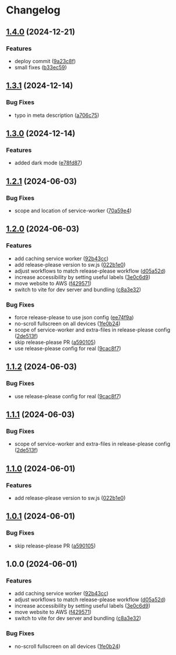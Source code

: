 # Changelog

## [1.4.0](https://github.com/Eik-S/qwixx/compare/qwixx-pwa-v1.3.1...qwixx-pwa-v1.4.0) (2024-12-21)


### Features

* deploy commit ([9a23c8f](https://github.com/Eik-S/qwixx/commit/9a23c8f2e4caf4225e726d130fa898b17357c21b))
* small fixes ([b33ec59](https://github.com/Eik-S/qwixx/commit/b33ec599dc3022f5a0972cfca45bcb40718cf636))

## [1.3.1](https://github.com/Eik-S/qwixx/compare/qwixx-pwa-v1.3.0...qwixx-pwa-v1.3.1) (2024-12-14)


### Bug Fixes

* typo in meta description ([a706c75](https://github.com/Eik-S/qwixx/commit/a706c7538066e8d435e46ba5cae7e2275197fca0))

## [1.3.0](https://github.com/Eik-S/qwixx/compare/qwixx-pwa-v1.2.1...qwixx-pwa-v1.3.0) (2024-12-14)


### Features

* added dark mode ([e78fd87](https://github.com/Eik-S/qwixx/commit/e78fd87266b70c726a18ae0b3f9e782ecb682ed9))

## [1.2.1](https://github.com/Eik-S/qwixx/compare/qwixx-pwa-v1.2.0...qwixx-pwa-v1.2.1) (2024-06-03)


### Bug Fixes

* scope and location of service-worker ([70a59e4](https://github.com/Eik-S/qwixx/commit/70a59e41fd490bec09293077682498dcebca6c8d))

## [1.2.0](https://github.com/Eik-S/qwixx/compare/qwixx-pwa-v1.1.2...qwixx-pwa-v1.2.0) (2024-06-03)


### Features

* add caching service worker ([92b43cc](https://github.com/Eik-S/qwixx/commit/92b43cccc8c3ef2a52a3bc8640d85315341c3e7e))
* add release-please version to sw.js ([022b1e0](https://github.com/Eik-S/qwixx/commit/022b1e0efefa332fb523152fdece10d1e89ba652))
* adjust workflows to match release-please workflow ([d05a52d](https://github.com/Eik-S/qwixx/commit/d05a52d015faf63c72af46dae88ee87bf405c5bc))
* increase accessibility by setting useful labels ([3e0c6d9](https://github.com/Eik-S/qwixx/commit/3e0c6d9409b6b39cdc7aafa426adda95eb03b8c9))
* move website to AWS ([f429571](https://github.com/Eik-S/qwixx/commit/f429571c393b57172cc81385c50e0134ed6e2b9a))
* switch to vite for dev server and bundling ([c8a3e32](https://github.com/Eik-S/qwixx/commit/c8a3e32699b8c83ea23f500c590601e6ef8662d4))


### Bug Fixes

* force release-please to use json config ([ee74f9a](https://github.com/Eik-S/qwixx/commit/ee74f9a8c55e3172c7f4abf4ae4a391f3507fb0b))
* no-scroll fullscreen on all devices ([1fe0b24](https://github.com/Eik-S/qwixx/commit/1fe0b240ab4d4128f61f85c0d345aeb1fa752163))
* scope of service-worker and extra-files in release-please config ([2de513f](https://github.com/Eik-S/qwixx/commit/2de513f65ac2f1a10afea4fd87d3e239a84b7c48))
* skip release-please PR ([a590105](https://github.com/Eik-S/qwixx/commit/a5901056b9375831ad473f965fc89487e31e0f0f))
* use release-please config for real ([9cac8f7](https://github.com/Eik-S/qwixx/commit/9cac8f7d8685c25cd9c21cd0f21008287cc04ae8))

## [1.1.2](https://github.com/Eik-S/qwixx/compare/v1.1.1...v1.1.2) (2024-06-03)


### Bug Fixes

* use release-please config for real ([9cac8f7](https://github.com/Eik-S/qwixx/commit/9cac8f7d8685c25cd9c21cd0f21008287cc04ae8))

## [1.1.1](https://github.com/Eik-S/qwixx/compare/v1.1.0...v1.1.1) (2024-06-03)


### Bug Fixes

* scope of service-worker and extra-files in release-please config ([2de513f](https://github.com/Eik-S/qwixx/commit/2de513f65ac2f1a10afea4fd87d3e239a84b7c48))

## [1.1.0](https://github.com/Eik-S/qwixx/compare/v1.0.1...v1.1.0) (2024-06-01)


### Features

* add release-please version to sw.js ([022b1e0](https://github.com/Eik-S/qwixx/commit/022b1e0efefa332fb523152fdece10d1e89ba652))

## [1.0.1](https://github.com/Eik-S/qwixx/compare/v1.0.0...v1.0.1) (2024-06-01)


### Bug Fixes

* skip release-please PR ([a590105](https://github.com/Eik-S/qwixx/commit/a5901056b9375831ad473f965fc89487e31e0f0f))

## 1.0.0 (2024-06-01)


### Features

* add caching service worker ([92b43cc](https://github.com/Eik-S/qwixx/commit/92b43cccc8c3ef2a52a3bc8640d85315341c3e7e))
* adjust workflows to match release-please workflow ([d05a52d](https://github.com/Eik-S/qwixx/commit/d05a52d015faf63c72af46dae88ee87bf405c5bc))
* increase accessibility by setting useful labels ([3e0c6d9](https://github.com/Eik-S/qwixx/commit/3e0c6d9409b6b39cdc7aafa426adda95eb03b8c9))
* move website to AWS ([f429571](https://github.com/Eik-S/qwixx/commit/f429571c393b57172cc81385c50e0134ed6e2b9a))
* switch to vite for dev server and bundling ([c8a3e32](https://github.com/Eik-S/qwixx/commit/c8a3e32699b8c83ea23f500c590601e6ef8662d4))


### Bug Fixes

* no-scroll fullscreen on all devices ([1fe0b24](https://github.com/Eik-S/qwixx/commit/1fe0b240ab4d4128f61f85c0d345aeb1fa752163))
